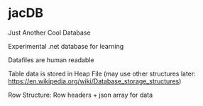 # jacDB
Just Another Cool Database

Experimental .net database for learning

Datafiles are human readable

Table data is stored in Heap File
(may use other structures later: https://en.wikipedia.org/wiki/Database_storage_structures)

Row Structure: Row headers + json array for data
